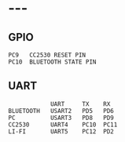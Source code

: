 # ---

**GPIO**    
------------------------------
	PC9   CC2530 RESET PIN
	PC10  BLUETOOTH STATE PIN

**UART**
------------------------------
	            UART     TX    RX  
	BLUETOOTH   USART2   PD5   PD6  
	PC          USART3   PD8   PD9  
	CC2530      UART4    PC10  PC11  
	LI-FI       UART5    PC12  PD2  
